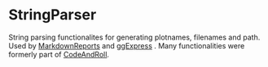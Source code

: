 # StringParser

String parsing functionalites for generating plotnames, filenames and path. Used by [MarkdownReports](https://github.com/vertesy/MarkdownReports) and [ggExpress](https://github.com/vertesy/ggExpress) . Many functionalities were formerly part of [CodeAndRoll](https://github.com/vertesy/CodeAndRoll).

